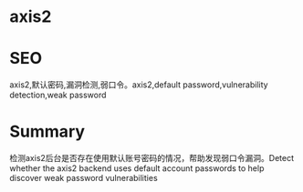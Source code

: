 # axis2
# SEO
axis2,默认密码,漏洞检测,弱口令。axis2,default password,vulnerability detection,weak password
# Summary
检测axis2后台是否存在使用默认账号密码的情况，帮助发现弱口令漏洞。Detect whether the axis2 backend uses default account passwords to help discover weak password vulnerabilities
